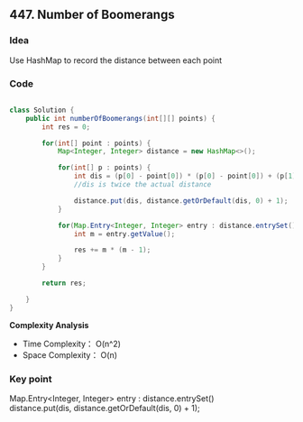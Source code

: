 ## 447. Number of Boomerangs

### Idea
Use HashMap to record the distance between each point



### Code


```java

class Solution {
    public int numberOfBoomerangs(int[][] points) {
        int res = 0;

        for(int[] point : points) {
            Map<Integer, Integer> distance = new HashMap<>();

            for(int[] p : points) {
                int dis = (p[0] - point[0]) * (p[0] - point[0]) + (p[1] - point[1]) * (p[1] - point[1]);
                //dis is twice the actual distance

                distance.put(dis, distance.getOrDefault(dis, 0) + 1);
            }

            for(Map.Entry<Integer, Integer> entry : distance.entrySet()) {
                int m = entry.getValue();

                res += m * (m - 1);
            }
        }

        return res;

    }
}

```

**Complexity Analysis**
- Time Complexity： O(n^2)   
- Space Complexity： O(n)

### Key point  
Map.Entry<Integer, Integer> entry : distance.entrySet()  
distance.put(dis, distance.getOrDefault(dis, 0) + 1);
